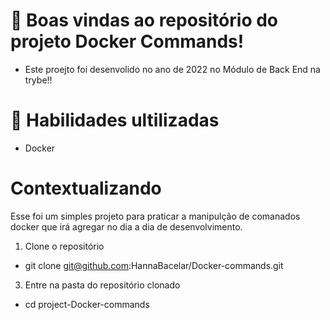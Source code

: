   
  #  📝 Boas vindas ao repositório do projeto Docker Commands!

- Este proejto foi desenvolido no ano de 2022 no Módulo de Back End na trybe!!

# 🚦 Habilidades ultilizadas 

- Docker

# Contextualizando
Esse foi um simples projeto para praticar a manipulção de comanados docker que irá agregar no dia a dia de desenvolvimento. 

  1. Clone o repositório
  - git  clone git@github.com:HannaBacelar/Docker-commands.git
  3. Entre na pasta do repositório clonado
  - cd project-Docker-commands
 

